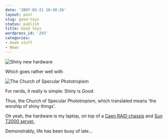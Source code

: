 ```yaml
---
date: '2007-02-21 16:48:26'
layout: post
slug: good-toys
status: publish
title: Good toys
wordpress_id: '293'
categories:
- Geek stuff
- News
---
```



![Shiny new hardware](http://www.phfactor.net/wp-pics/new-sun-and-raid.JPG)

Which goes rather well with


![The Church of Specular Phototropism](http://www.phfactor.net/wp-pics/csp-seal.gif)

For nerds, it really is simple: Shiny is Good. 

Thus, the Church of Specular Phototropism, which translated means 'the worship of shiny things'.

Oh yeah, the hardware is my laptop, on top of a [Caen RAID chassis](http://www.caeneng.com/products/models/cometsata8-12eu.htm) and [Sun T2000 server.](http://www.phfactor.net/wp/2006/05/16/sun-gets-generous/) 

Demonstrably, life has been busy of late...
